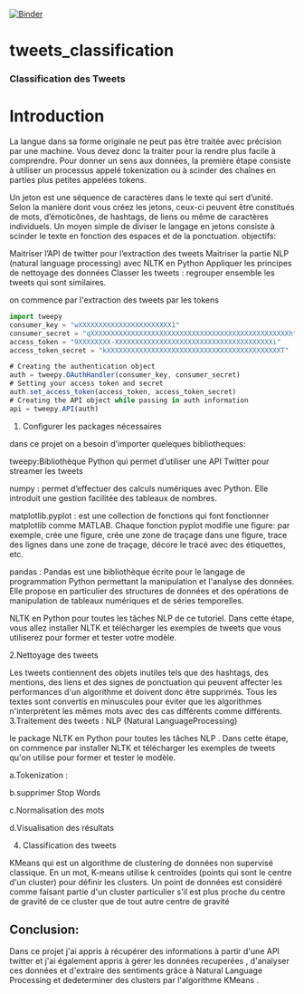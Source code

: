 [![Binder](https://mybinder.org/badge_logo.svg)](https://mybinder.org/v2/gh/haifazrelli/tweets_classification.git/main?filepath=tweets_classifier.ipynb)
# tweets_classification
### Classification des Tweets
#  Introduction
La langue dans sa forme originale ne peut pas être traitée avec précision par une machine. Vous devez donc la traiter pour la rendre plus facile à comprendre. Pour donner un sens aux données, la première étape consiste à utiliser un processus appelé tokenization ou à scinder des chaînes en parties plus petites appelées tokens.

Un jeton est une séquence de caractères dans le texte qui sert d’unité. Selon la manière dont vous créez les jetons, ceux-ci peuvent être constitués de mots, d’émoticônes, de hashtags, de liens ou même de caractères individuels. Un moyen simple de diviser le langage en jetons consiste à scinder le texte en fonction des espaces et de la ponctuation.
objectifs:

Maitriser l’API de twitter pour l’extraction des tweets
Maitriser la partie NLP (natural language processing) avec NLTK en Python
Appliquer les principes de nettoyage des données
Classer les tweets : regrouper ensemble les tweets qui sont similaires.

on commence par l'extraction des tweets par les tokens
```js
import tweepy
consumer_key = "wXXXXXXXXXXXXXXXXXXXXXXX1"
consumer_secret = "qXXXXXXXXXXXXXXXXXXXXXXXXXXXXXXXXXXXXXXXXXXXXXXXXXh"
access_token = "9XXXXXXXX-XXXXXXXXXXXXXXXXXXXXXXXXXXXXXXXXXXXXXXXi"
access_token_secret = "kXXXXXXXXXXXXXXXXXXXXXXXXXXXXXXXXXXXXXXXXXXXT"
```
```js
# Creating the authentication object
auth = tweepy.OAuthHandler(consumer_key, consumer_secret)
# Setting your access token and secret
auth.set_access_token(access_token, access_token_secret)
# Creating the API object while passing in auth information
api = tweepy.API(auth)
```
1. Configurer les packages nécessaires

dans ce projet on a besoin d'importer queleques bibliotheques:

tweepy:Bibliothèque Python qui permet d’utiliser une API Twitter pour streamer les tweets

 numpy : permet d’effectuer des calculs numériques avec Python. Elle introduit une gestion facilitée des tableaux de nombres.
 
matplotlib.pyplot : est une collection de fonctions qui font fonctionner matplotlib comme MATLAB. Chaque fonction pyplot modifie une figure: par exemple, crée une figure, crée une zone de traçage dans une figure, trace des lignes dans une zone de traçage, décore le tracé avec des étiquettes, etc.

pandas : Pandas est une bibliothèque écrite pour le langage de programmation Python permettant la manipulation et l'analyse des données. Elle propose en particulier des structures de données et des opérations de manipulation de tableaux numériques et de séries temporelles.

NLTK en Python pour toutes les tâches NLP de ce tutoriel. Dans cette étape, vous allez installer NLTK et télécharger les exemples de tweets que vous utiliserez pour former et tester votre modèle.

 2.Nettoyage des tweets
 
Les tweets contiennent des objets inutiles tels que des hashtags, des mentions, des liens et des signes de ponctuation qui peuvent affecter les performances d'un algorithme et doivent donc être supprimés. Tous les textes sont convertis en minuscules pour éviter que les algorithmes n'interprètent les mêmes mots avec des cas différents comme différents.
3.Traitement des tweets : NLP (Natural LanguageProcessing)

le package NLTK en Python pour toutes les tâches NLP . Dans cette étape, on commence par installer NLTK et télécharger les exemples de tweets qu'on utilise pour former et tester le modèle.

a.Tokenization :

b.supprimer Stop Words

c.Normalisation des mots

d.Visualisation des résultats

4. Classification des tweets

KMeans qui est un algorithme de clustering de données non supervisé classique. En un mot, K-means utilise k centroïdes (points qui sont le centre d'un cluster) pour définir les clusters. Un point de données est considéré comme faisant partie d'un cluster particulier s'il est plus proche du centre de gravité de ce cluster que de tout autre centre de gravité

## Conclusion:

Dans ce projet j'ai appris à récupérer des informations à partir d'une API twitter et j'ai également appris à gérer les données recuperées , d'analyser ces données et d'extraire  des sentiments grâce à Natural Language Processing et dedeterminer des clusters par l'algorithme KMeans .
